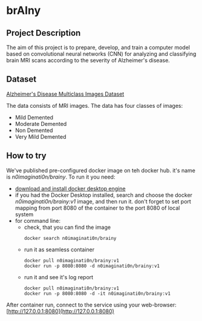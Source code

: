 # brAIny

## Project Description

The aim of this project is to prepare, develop, and train a computer model based 
on convolutional neural networks (CNN) for analyzing and classifying brain MRI scans 
according to the severity of Alzheimer's disease.

## Dataset

[Alzheimer's Disease Multiclass Images Dataset](https://www.kaggle.com/datasets/aryansinghal10/alzheimers-multiclass-dataset-equal-and-augmented)

The data consists of MRI images. The data has four classes of images:

* Mild Demented
* Moderate Demented
* Non Demented
* Very Mild Demented

## How to try

We've published pre-configured docker image on teh docker hub. it's name is _*n0imaginati0n/brainy*_. To run it you need:

* [download and install docker desktop engine](https://www.docker.com/get-started/)
* if you had the Docker Desktop installed, search and choose the docker _*n0imaginati0n/brainy:v1*_ image, and then run it. don't forget to set port mapping from port 8080 of the container to the port 8080 of local system
* for command line:
    * check, that you can find the image
        ```shell
        docker search n0imaginati0n/brainy
        ```
    * run it as seamless container
        ```shell
        docker pull n0imaginati0n/brainy:v1
        docker run -p 8080:8080 -d n0imaginati0n/brainy:v1
        ```
    * run it and see it's log report
        ```shell
        docker pull n0imaginati0n/brainy:v1
        docker run -p 8080:8080 -d -it n0imaginati0n/brainy:v1
        ```

After container run, connect to the service using your web-browser: [http://127.0.0.1:8080](http://127.0.0.1:8080)


